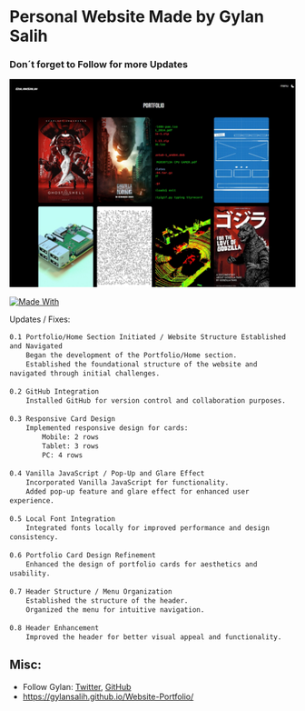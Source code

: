 # Personal Website Made by Gylan Salih

### Don´t forget to Follow for more Updates

<img alt="Repos" title="Repos" src="https://github.com/GylanSalih/Website-Portfolio/blob/main/assets/img/Github_showcasee/black_home.jpeg"/>

[![Made With](https://skillicons.dev/icons?i=js,html,css)](https://skillicons.dev)

Updates / Fixes:

    0.1 Portfolio/Home Section Initiated / Website Structure Established and Navigated
        Began the development of the Portfolio/Home section.
        Established the foundational structure of the website and navigated through initial challenges.

    0.2 GitHub Integration
        Installed GitHub for version control and collaboration purposes.

    0.3 Responsive Card Design
        Implemented responsive design for cards:
            Mobile: 2 rows
            Tablet: 3 rows
            PC: 4 rows

    0.4 Vanilla JavaScript / Pop-Up and Glare Effect
        Incorporated Vanilla JavaScript for functionality.
        Added pop-up feature and glare effect for enhanced user experience.

    0.5 Local Font Integration
        Integrated fonts locally for improved performance and design consistency.

    0.6 Portfolio Card Design Refinement
        Enhanced the design of portfolio cards for aesthetics and usability.

    0.7 Header Structure / Menu Organization
        Established the structure of the header.
        Organized the menu for intuitive navigation.

    0.8 Header Enhancement
        Improved the header for better visual appeal and functionality.

## Misc:

* Follow Gylan: [Twitter](https://www.gylansalih.com), [GitHub](https://github.com/gylansalih)
* https://gylansalih.github.io/Website-Portfolio/
